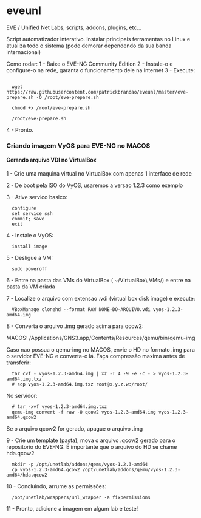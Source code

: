 # eveunl

EVE / Unified Net Labs, scripts, addons, plugins, etc...

Script automatizador interativo. Instalar principais ferramentas no Linux
e atualiza todo o sistema (pode demorar dependendo da sua banda internacional)

Como rodar:
1 - Baixe o EVE-NG Community Edition
2 - Instale-o e configure-o na rede, garanta o funcionamento dele na Internet
3 - Execute:

```

  wget https://raw.githubusercontent.com/patrickbrandao/eveunl/master/eve-prepare.sh -O /root/eve-prepare.sh

  chmod +x /root/eve-prepare.sh

  /root/eve-prepare.sh

```

4 - Pronto.


### Criando imagem VyOS para EVE-NG no MACOS

####	Gerando arquivo VDI no VirtualBox

1 - Crie uma maquina virtual no VirtualBox com apenas 1 interface de rede

2 - De boot pela ISO do VyOS, usaremos a versao 1.2.3 como exemplo

3 - Ative servico basico:

```
  configure
  set service ssh
  commit; save
  exit
``` 

4 - Instale o VyOS:
``` 
  install image
``` 

5 - Desligue a VM:
``` 
  sudo poweroff
``` 

6 - Entre na pasta das VMs do VirtualBox ( ~/VirtualBox\ VMs/) e entre na pasta da VM criada

7 - Localize o arquivo com extensao .vdi (virtual box disk image) e execute:
``` 
  VBoxManage clonehd --format RAW NOME-DO-ARQUIVO.vdi vyos-1.2.3-amd64.img
``` 

8 - Converta o arquivo .img gerado acima para qcow2:

  MACOS: /Applications/GNS3.app/Contents/Resources/qemu/bin/qemu-img
  
  Caso nao possua o qemu-img no MACOS, envie o HD no formato .img para o servidor
  EVE-NG e converta-o lá. Faça compressão maxima antes de transferir:

``` 
  tar cvf - vyos-1.2.3-amd64.img | xz -T 4 -9 -e -c - > vyos-1.2.3-amd64.img.txz
  # scp vyos-1.2.3-amd64.img.txz root@x.y.z.w:/root/
``` 
  No servidor:

``` 
  # tar -xvf vyos-1.2.3-amd64.img.txz
  qemu-img convert -f raw -O qcow2 vyos-1.2.3-amd64.img vyos-1.2.3-amd64.qcow2
``` 
  Se o arquivo qcow2 for gerado, apague o arquivo .img

9 - Crie um template (pasta), mova o arquivo .qcow2 gerado para o repositorio do EVE-NG.
  É importante que o arquivo do HD se chame hda.qcow2

``` 
  mkdir -p /opt/unetlab/addons/qemu/vyos-1.2.3-amd64
  cp vyos-1.2.3-amd64.qcow2 /opt/unetlab/addons/qemu/vyos-1.2.3-amd64/hda.qcow2
``` 

10 - Concluindo, arrume as permissões:
``` 
  /opt/unetlab/wrappers/unl_wrapper -a fixpermissions
``` 

11 - Pronto, adicione a imagem em algum lab e teste!
